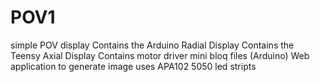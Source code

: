# POV1
simple POV display
Contains the Arduino Radial Display
Contains the Teensy Axial Display
Contains motor driver mini bloq files (Arduino)
Web application to generate image
uses APA102 5050  led stripts
